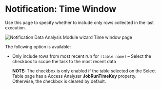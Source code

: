 # Notification: Time Window

Use this page to specify whether to include only rows collected in the last execution.

![Notification Data Analysis Module wizard Time window page](/img/product_docs/accessanalyzer/accessanalyzer/enterpriseauditor/admin/analysis/notification/timewindow.png)

The following option is available:

- Only include rows from most recent run for `[table name]` – Select the checkbox to scope the task to the most recent data

  __NOTE:__ The checkbox is only enabled if the table selected on the Select Table page has a Access Analyzer __JobRunTimeKey__ property. Otherwise, the checkbox is cleared by default.
